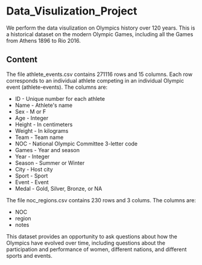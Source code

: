 # Data_Visulization_Project
We perform the data visulization on Olympics history over 120 years. This is a historical dataset on the modern Olympic Games, including all the Games from Athens 1896 to Rio 2016.
## Content

The file athlete_events.csv contains 271116 rows and 15 columns. Each row corresponds to an individual athlete competing in an individual Olympic event (athlete-events). The columns are:

- ID - Unique number for each athlete
- Name - Athlete's name
- Sex - M or F
- Age - Integer
- Height - In centimeters
- Weight - In kilograms
- Team - Team name
- NOC - National Olympic Committee 3-letter code
- Games - Year and season
- Year - Integer
- Season - Summer or Winter
- City - Host city
- Sport - Sport
- Event - Event
- Medal - Gold, Silver, Bronze, or NA

The file noc_regions.csv contains 230 rows and 3 colums. The columns are:
- NOC
- region
- notes

This dataset provides an opportunity to ask questions about how the Olympics have evolved over time, including questions about the participation and performance of women, different nations, and different sports and events.
